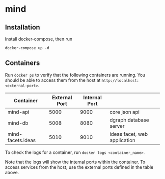 # mind

## Installation

Install docker-compose, then run
```
docker-compose up -d
```

## Containers

Run ```docker ps``` to verify that the following containers are running. 
You should be able to access them from the host at ```http://localhost:<external-port>```.

| Container         | External Port | Internal Port |                               |
| ----------------- | ------------- | ------------- | ----------------------------- |
| mind-api          | 5000          | 9000          | core json api                 |
| mind-db           | 5008          | 8080          | dgraph database server        |
| mind-facets.ideas | 5010          | 9010          | ideas facet, web application  |

To check the logs for a container, run ```docker logs <container_name>```.

Note that the logs will show the internal ports within the container.
To access services from the host, use the external ports defined in the table above.

